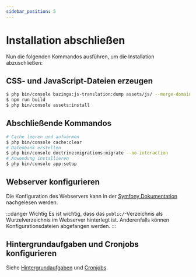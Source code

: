 ```yaml
---
sidebar_position: 5
---
```


# Installation abschließen

Nun die folgenden Kommandos ausführen, um die Installation abzuschließen:

## CSS- und JavaScript-Dateien erzeugen

```bash
$ php bin/console bazinga:js-translation:dump assets/js/ --merge-domains
$ npm run build
$ php bin/console assets:install
```

## Abschließende Kommandos

```bash
# Cache leeren und aufwärmen
$ php bin/console cache:clear
# Datenbank erstellen
$ php bin/console doctrine:migrations:migrate --no-interaction
# Anwendung installieren
$ php bin/console app:setup
```

## Webserver konfigurieren

Die Konfiguration des Webservers kann in der [Symfony Dokumentation](https://symfony.com/doc/current/setup/web_server_configuration.html)
nachgelesen werden.

:::danger Wichtig
Es ist wichtig, dass das `public/`-Verzeichnis als Wurzelverzeichnis im Webserver hinterlegt ist. Anderenfalls können 
Konfigurationsdateien abgefangen werden.
:::

## Hintergrundaufgaben und Cronjobs konfigurieren

Siehe [Hintergrundaufgaben](../maintenance/background_jobs) und [Cronjobs](../maintenance/cronjobs).